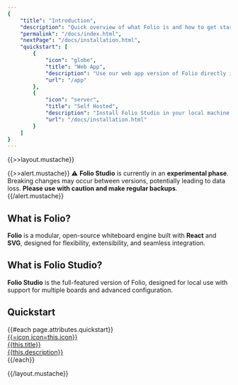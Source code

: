 ```yaml
---
{
    "title": "Introduction",
    "description": "Quick overview of what Folio is and how to get started.",
    "permalink": "/docs/index.html",
    "nextPage": "/docs/installation.html",
    "quickstart": [
        {
            "icon": "globe",
            "title": "Web App",
            "description": "Use our web app version of Folio directly in your browser.",
            "url": "/app"
        },
        {
            "icon": "server",
            "title": "Self Hosted",
            "description": "Install Folio Studio in your local machine for full control.",
            "url": "/docs/installation.html"
        }
    ]
}
---
```

{{>>layout.mustache}}

{{>>alert.mustache}}
⚠️ **Folio Studio** is currently in an **experimental phase**. Breaking changes may occur between versions, potentially leading to data loss. **Please use with caution and make regular backups**.
{{/alert.mustache}}

## What is Folio?

**Folio** is a modular, open-source whiteboard engine built with **React** and **SVG**, designed for flexibility, extensibility, and seamless integration.

## What is Folio Studio?

**Folio Studio** is the full-featured version of Folio, designed for local use with support for multiple boards and advanced configuration. 

## Quickstart

<!--html-->
<div class="grid grid-cols-1 md:grid-cols-2 gap-4 w-full">
{{#each page.attributes.quickstart}}
    <a href="{{this.url}}" class="p-6 border-1 border-gray-800 rounded-xl">
        <div class="flex items-center text-3xl mb-3">
            {{=icon icon=this.icon}}
        </div>
        <div class="font-bold text-base mb-1">{{this.title}}</div>
        <div class="opacity-80 text-sm">{{this.description}}</div>
    </a>
{{/each}}
</div>
<!--/html-->

{{/layout.mustache}}
